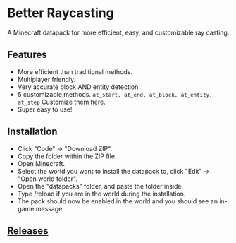 # Better Raycasting
A Minecraft datapack for more efficient, easy, and customizable ray casting.

## Features
* More efficient than traditional methods.
* Multiplayer friendly.
* Very accurate block AND entity detection.
* 5 customizable methods. ```at_start, at_end, at_block, at_entity, at_step``` Customize them [here](https://github.com/TechnoBro03/BetterRaycasting/tree/main/data/raycasting/functions/custom).
* Super easy to use!

## Installation
* Click "Code" -> "Download ZIP".
* Copy the folder within the ZIP file.
* Open Minecraft.
* Select the world you want to install the datapack to, click "Edit" -> "Open world folder".
* Open the "datapacks" folder, and paste the folder inside.
* Type /reload if you are in the world during the installation.
* The pack should now be enabled in the world and you should see an in-game message.

## [Releases](https://github.com/TechnoBro03/BetterRaycasting/releases)
